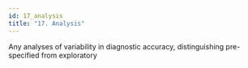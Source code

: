 ```yaml
---
id: 17_analysis
title: "17. Analysis"
---
```

Any analyses of variability in diagnostic accuracy, distinguishing pre-specified from exploratory
